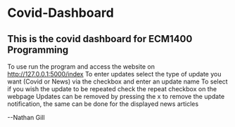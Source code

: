 # Covid-Dashboard
This is the covid dashboard for ECM1400 Programming
---------------------------------------------------
To use run the program and access the website on http://127.0.0.1:5000/index 
To enter updates select the type of update you want (Covid or News) via the checkbox and enter an update name
To select if you wish the update to be repeated check the repeat checkbox on the webpage
Updates can be removed by pressing the x to remove the update notification, the same can be done for the displayed news articles

--Nathan Gill
